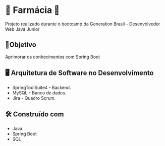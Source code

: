 # 💊 Farmácia 💊
Projeto realizado durante o bootcamp da Generation Brasil - Desenvolvedor Web Java Junior
## :dart:Objetivo
Aprimorar os conhecimentos com Spring Boot
##  :desktop_computer:  Arquitetura de Software no Desenvolvimento

* SpringToolSuite4 - Backend.
* MySQL - Banco de dados. 
* Jira - Quadro Scrum.

## 🛠️ Construído com

*  Java
*  Spring Boot
*  SQL



